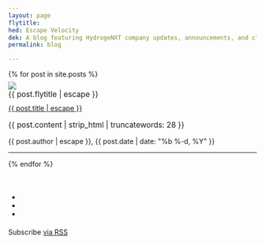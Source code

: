 ```yaml
---
layout: page
flytitle:  
hed: Escape Velocity
dek: A blog featuring HydrogeNXT company updates, announcements, and clean energy links
permalink: blog

---
```

<!-- SMAG displays recent posts   -->

<div class="container">
	{% for post in site.posts %}
	<div class="row">
		<div class="col-lg-3 col-lg-offset-2 col-md-3 col-md-offset-2">
		<a href="{{ post.url | relative_url }}">
			<img src=" {{ post.img-large | escape }} " class="img-responsive" style="margin-top:7px">
		</a>
		</div>
		<div class="col-lg-5 col-md-5 col-sm-10">
			<div class="flytitle" style="padding-bottom:10px; font-size:1.1em">
				{{ post.flytitle | escape }}
			</div>
			<a href="{{ post.url | relative_url }}">
				<span class="title h3">{{ post.title | escape }}</span>
			</a>
				<p style="font-size:1.1em">{{ post.content | strip_html | truncatewords: 28 }}</p>
				<span>
					{{ post.author | escape }}</span>, <span>{{ post.date | date: "%b %-d, %Y" }}
				</span>
			<hr>
		</div>
	</div>
	{% endfor %}
	<div class="team-member col-md-4 col-md-offset-4 text-center" style="margin-top:50px"> <!-- TODO: put this into stylesheet properly -->
		<ul class="list-inline social-buttons">
			<li><a href="#"><i class="fa fa-twitter"></i></a>
			</li>
			<li><a href="#"><i class="fa fa-facebook"></i></a>
			</li>
			<li><a href="#"><i class="fa fa-linkedin"></i></a>
			</li>
		</ul>
		<div class="text-muted" style="margin-top: 20px">
		Subscribe <a href="{{ "/feed.xml" | relative_url }}">via RSS</a>
		</div>
	</div>
</div>
	



